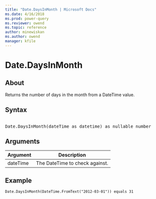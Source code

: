 ```yaml
---
title: "Date.DaysInMonth | Microsoft Docs"
ms.date: 4/16/2018
ms.prod: power-query
ms.reviewer: owend
ms.topic: reference
author: minewiskan
ms.author: owend
manager: kfile
---
```

# Date.DaysInMonth

  
## About  
Returns the number of days in the month from a DateTime value.  
  
## Syntax

<pre>  
Date.DaysInMonth(dateTime as datetime) as nullable number  
</pre> 
  
## Arguments  
  
|Argument|Description|  
|------------|---------------|  
|dateTime|The DateTime to check against.|  
  
## Example  
  
```powerquery-m  
Date.DaysInMonth(DateTime.FromText("2012-03-01")) equals 31  
```  

